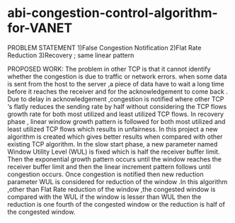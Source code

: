 # abi-congestion-control-algorithm-for-VANET
PROBLEM STATEMENT
  1)False Congestion Notification 
  2)Flat Rate Reduction
  3)Recovery ; same linear pattern
  
  
PROPOSED WORK:
The problem in other TCP is that it cannot identify whether the congestion is due to traffic or network errors. when some data is sent from the host to the server ,a piece of data have to wait a long time before it reaches the receiver and for the acknowledgement to come back . Due to delay in acknowledgement ,congestion is notified where  other TCP ‘s flatly reduces the sending rate by half without considering the TCP flows growth rate for both most utilized and least utilized TCP flows.
In recovery phase , linear window growth pattern is followed for both most utilized and least utilized TCP flows which results in unfairness. In this project a new algorithm is created which gives better results when compared with other existing TCP algorithm.
 In the slow start phase, a new parameter named Window Utility Level (WUL) is fixed which is half the receiver buffer limit. Then the  exponential growth pattern occurs until the window reaches the receiver buffer limit and then the linear increment pattern follows until congestion occurs. Once congestion is notified then new reduction parameter WUL is considered for reduction of the window .In this algorithm ,other than Flat Rate reduction of the window ,the congested window is compared with the WUL if the window is lesser than WUL then the reduction is one fourth of the congested window or the reduction is half of the congested window.

